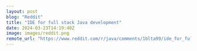 ```yaml
---
layout: post
blog: "Reddit"
title: "IDE for full stack Java development"
date: 2024-03-23T14:19:40Z
image: images/reddit.png
remote_url: "https://www.reddit.com/r/java/comments/1blta99/ide_for_full_stack_java_development/"
---
```

